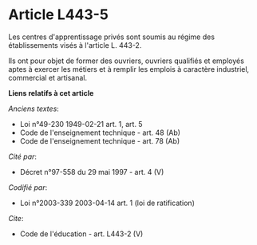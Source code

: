 # Article L443-5

Les centres d'apprentissage privés sont soumis au régime des établissements visés à l'article L. 443-2.

Ils ont pour objet de former des ouvriers, ouvriers qualifiés et employés aptes à exercer les métiers et à remplir les
emplois à caractère industriel, commercial et artisanal.

**Liens relatifs à cet article**

_Anciens textes_:

  - Loi n°49-230 1949-02-21 art. 1, art. 5
  - Code de l'enseignement technique - art. 48 (Ab)
  - Code de l'enseignement technique - art. 78 (Ab)

_Cité par_:

  - Décret n°97-558 du 29 mai 1997 - art. 4 (V)

_Codifié par_:

  - Loi n°2003-339 2003-04-14 art. 1 (loi de ratification)

_Cite_:

  - Code de l'éducation - art. L443-2 (V)

